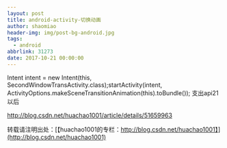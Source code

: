 ```yaml
---
layout: post
title: android-activity-切换动画
author: shaomiao
header-img: img/post-bg-android.jpg
tags:
  - android
abbrlink: 31273
date: 2017-10-21 00:00:00
---
```

Intent intent = new Intent(this, SecondWindowTransActivity.class);startActivity(intent,        ActivityOptions.makeSceneTransitionAnimation(this).toBundle());
支出api21以后

http://blog.csdn.net/huachao1001/article/details/51659963

转载请注明出处：[【huachao1001的专栏：http://blog.csdn.net/huachao1001】](http://blog.csdn.net/huachao1001)
